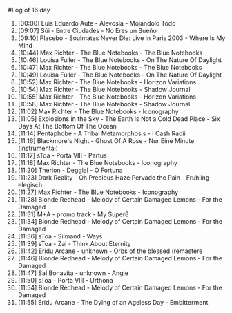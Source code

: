 #Log of 16 day

1. [00:00] Luis Eduardo Aute - Alevosía - Mojándolo Todo
1. [09:07] Súi - Entre Ciudades - No Eres un Sueño
1. [09:10] Placebo - Soulmates Never Die: Live in Paris 2003 - Where Is My Mind
1. [10:44] Max Richter - The Blue Notebooks - The Blue Notebooks
1. [10:46] Louisa Fuller - The Blue Notebooks - On The Nature Of Daylight
1. [10:47] Max Richter - The Blue Notebooks - The Blue Notebooks
1. [10:49] Louisa Fuller - The Blue Notebooks - On The Nature Of Daylight
1. [10:52] Max Richter - The Blue Notebooks - Horizon Variations
1. [10:54] Max Richter - The Blue Notebooks - Shadow Journal
1. [10:55] Max Richter - The Blue Notebooks - Horizon Variations
1. [10:58] Max Richter - The Blue Notebooks - Shadow Journal
1. [11:02] Max Richter - The Blue Notebooks - Iconography
1. [11:05] Explosions in the Sky - The Earth Is Not a Cold Dead Place - Six Days At The Bottom Of The Ocean
1. [11:14] Pentaphobe - A Tribal Metamorphosis - I Cash Radii
1. [11:16] Blackmore's Night - Ghost Of A Rose - Nur Eine Minute (instrumental)
1. [11:17] sToa - Porta VIII - Partus
1. [11:18] Max Richter - The Blue Notebooks - Iconography
1. [11:20] Therion - Deggial - O Fortuna
1. [11:23] Dark Reality - Oh Precious Haze Pervade the Pain - Fruhling elegisch
1. [11:27] Max Richter - The Blue Notebooks - Iconography
1. [11:28] Blonde Redhead - Melody of Certain Damaged Lemons - For the Damaged
1. [11:31] M+A - promo track - My Super8
1. [11:34] Blonde Redhead - Melody of Certain Damaged Lemons - For the Damaged
1. [11:36] sToa - Silmand - Ways
1. [11:39] sToa - Zal - Think About Eternity
1. [11:42] Eridu Arcane - unknown - Orbs of the blessed (remastere
1. [11:46] Blonde Redhead - Melody of Certain Damaged Lemons - For the Damaged
1. [11:47] Sal Bonavita - unknown - Angie
1. [11:50] sToa - Porta VIII - Urthona
1. [11:54] Blonde Redhead - Melody of Certain Damaged Lemons - For the Damaged
1. [11:55] Eridu Arcane - The Dying of an Ageless Day - Embitterment
